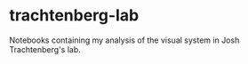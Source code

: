 # trachtenberg-lab

Notebooks containing my analysis of the visual system in Josh Trachtenberg's lab.
